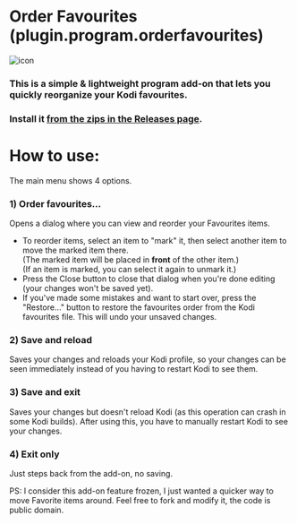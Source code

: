 # Order Favourites (plugin.program.orderfavourites)
![icon](https://github.com/doko-desuka/plugin.program.orderfavourites/raw/master/icon.png)  
### This is a simple & lightweight program add-on that lets you quickly reorganize your Kodi favourites.  

### Install it [from the zips in the Releases page](https://github.com/M-Borsch/plugin.program.orderfavourites/releases/tag/Order_Releases_Confluence).

# How to use:

The main menu shows 4 options.

### 1) Order favourites...   
Opens a dialog where you can view and reorder your Favourites items.   
- To reorder items, select an item to "mark" it, then select another item to move the marked item there.  
(The marked item will be placed in **front** of the other item.)  
(If an item is marked, you can select it again to unmark it.)  
- Press the Close button to close that dialog when you're done editing (your changes won't be saved yet).  
- If you've made some mistakes and want to start over, press the "Restore..." button to restore the favourites order from the Kodi favourites file. This will undo your unsaved changes.
   
### 2) Save and reload
Saves your changes and reloads your Kodi profile, so your changes can be seen immediately instead of you having to restart Kodi to see them.
   
### 3) Save and exit
Saves your changes but doesn't reload Kodi (as this operation can crash in some Kodi builds). After using this, you have to manually restart Kodi to see your changes.

### 4) Exit only
Just steps back from the add-on, no saving.

PS: I consider this add-on feature frozen, I just wanted a quicker way to move Favorite items around. Feel free to fork and modify it, the code is public domain.
